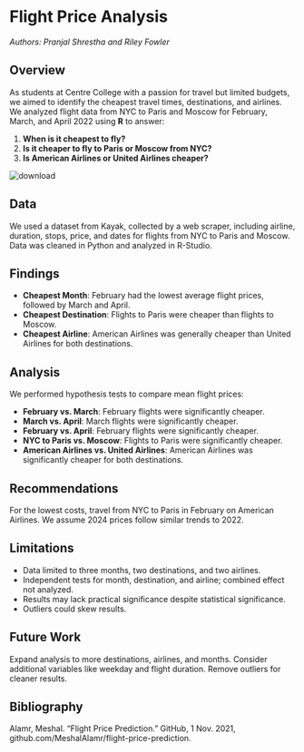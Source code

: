 # Flight Price Analysis
*Authors: Pranjal Shrestha and Riley Fowler*

## Overview
As students at Centre College with a passion for travel but limited budgets, we aimed to identify the cheapest travel times, destinations, and airlines. We analyzed flight data from NYC to Paris and Moscow for February, March, and April 2022 using **R** to answer:

1. **When is it cheapest to fly?**
2. **Is it cheaper to fly to Paris or Moscow from NYC?**
3. **Is American Airlines or United Airlines cheaper?**

![download](https://github.com/pranjalshrestha/Flight_Price_Analysis/assets/135492582/c7b401dc-c0c9-42cb-aff0-ac45616fc742)

## Data
We used a dataset from Kayak, collected by a web scraper, including airline, duration, stops, price, and dates for flights from NYC to Paris and Moscow. Data was cleaned in Python and analyzed in R-Studio.

## Findings
- **Cheapest Month**: February had the lowest average flight prices, followed by March and April.
- **Cheapest Destination**: Flights to Paris were cheaper than flights to Moscow.
- **Cheapest Airline**: American Airlines was generally cheaper than United Airlines for both destinations.

## Analysis
We performed hypothesis tests to compare mean flight prices:
- **February vs. March**: February flights were significantly cheaper.
- **March vs. April**: March flights were significantly cheaper.
- **February vs. April**: February flights were significantly cheaper.
- **NYC to Paris vs. Moscow**: Flights to Paris were significantly cheaper.
- **American Airlines vs. United Airlines**: American Airlines was significantly cheaper for both destinations.

## Recommendations
For the lowest costs, travel from NYC to Paris in February on American Airlines. We assume 2024 prices follow similar trends to 2022.

## Limitations
- Data limited to three months, two destinations, and two airlines.
- Independent tests for month, destination, and airline; combined effect not analyzed.
- Results may lack practical significance despite statistical significance.
- Outliers could skew results.

## Future Work
Expand analysis to more destinations, airlines, and months. Consider additional variables like weekday and flight duration. Remove outliers for cleaner results.

## Bibliography
Alamr, Meshal. “Flight Price Prediction.” GitHub, 1 Nov. 2021, github.com/MeshalAlamr/flight-price-prediction.





